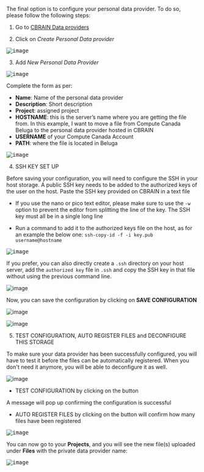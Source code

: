 The final option is to configure your personal data provider. To do so, please follow the following steps:

1. Go to [CBRAIN Data providers](https://portal.neurohub.ca/data_providers) 
 
2. Click on _Create Personal Data provider_

<kbd>![image](https://github.com/aces/cbrain/assets/115739667/8e148428-41a3-49cd-b954-f6cac51ca4e9)</kbd>

3. Add _New Personal Data Provider_

<kbd>![image](https://github.com/aces/cbrain/assets/115739667/fa1aae20-3192-4efa-a7bb-f5bc6ce29790)</kbd>

Complete the form as per:

* **Name**: Name of the personal data provider
* **Description**: Short description
* **Project**: assigned project
* **HOSTNAME**: this is the server’s name where you are getting the file from. 
In this example, I want to move a file from Compute Canada Beluga to the personal data provider hosted in CBRAIN
* **USERNAME** of your Compute Canada Account
* **PATH**: where the file is located in Beluga

<kbd>![image](https://github.com/aces/cbrain/assets/115739667/260bb98c-19bd-494b-813a-fa9e15d75e68)</kbd>

4. SSH KEY SET UP

Before saving your configuration, you will need to configure the SSH in your host storage.
A public SSH key needs to be added to the authorized keys of the user on the host. Paste the SSH key provided on CBRAIN in a text file 

* If you use the nano or pico text editor, please make sure to use the
`-w`
option to prevent the editor from splitting the line of the key. The SSH key must all be in a single long line

* Run a command to add it to the authorized keys file on the host, as for an example the below one:
`ssh-copy-id -f -i key.pub username@hostname`

<kbd>![image](https://github.com/xmpham/CBRAIN_USERGUIDE_PXM/assets/115739667/addd7584-54ee-4df9-9e84-14b32618c1c5)</kbd>

If you prefer, you can also directly create a `.ssh` directory on your host server, add the `authorized key` file in `.ssh` and copy the SSH key in that file without using the previous command line.

![image](https://user-images.githubusercontent.com/115739667/234660916-06c5ba4c-3c7b-4570-b8cd-1dc5a39521b5.png)

Now, you can save the configuration by clicking on **SAVE CONFIGURATION**

![image](https://user-images.githubusercontent.com/115739667/234661034-d1882ecf-0371-452b-9123-6c42b0618c4d.png)

![image](https://user-images.githubusercontent.com/115739667/234661086-d9398b5b-0df2-445b-860a-bba5c34cfe49.png)
 
5. TEST CONFIGURATION, AUTO REGISTER FILES and DECONFIGURE THIS STORAGE

To make sure your data provider has been successfully configured, you will have to test it before the files can be automatically registered. When you don't need it anymore, you will be able to deconfigure it as well.

![image](https://github.com/xmpham/CBRAIN_USERGUIDE_PXM/assets/115739667/70c1e57f-d2b8-451c-97c1-f9d0677c4070)

* TEST CONFIGURATION by clicking on the button
 
A message will pop up confirming the configuration is successful

* AUTO REGISTER FILES by clicking on the button will confirm  how many files have been registered

<kbd>![image](https://github.com/xmpham/CBRAIN_USERGUIDE_PXM/assets/115739667/0145db66-180f-4549-9347-3334ef3b2d40)</kbd>

You can now go to your **Projects**, and you will see the new file(s) uploaded under **Files** with the private data provider name:

<kbd>![image](https://github.com/xmpham/CBRAIN_USERGUIDE_PXM/assets/115739667/ac5d3bfd-0243-4869-b027-52c79246adbc)</kbd>